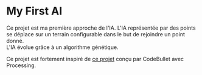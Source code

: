 # My First AI

Ce projet est ma première approche de l'IA. L'IA représentée par des points se
déplace sur un terrain configurable dans le but de rejoindre un point donné.  
L'IA évolue grâce à un algorithme génétique.

Ce projet est fortement inspiré de [ce projet](https://github.com/Code-Bullet/Smart-Dots-Genetic-Algorithm-Tutorial)
conçu par CodeBullet avec Processing.